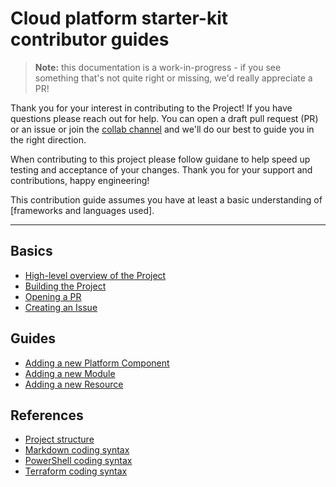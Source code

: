 # Cloud platform starter-kit contributor guides

> **Note:** this documentation is a work-in-progress - if you see something that's not quite right or missing, we'd really appreciate a PR!

Thank you for your interest in contributing to the Project! If you have questions please reach out for help. You can open a draft pull request (PR) or an issue or join the [collab channel](https://) and we'll do our best to guide you in the right direction.

When contributing to this project please follow guidane to help speed up testing and acceptance of your changes. Thank you for your support and contributions, happy engineering!

This contribution guide assumes you have at least a basic understanding of [frameworks and languages used].

---

## Basics

* [High-level overview of the Project](docs/overview.md)
* [Building the Project](README.md#build)
* [Opening a PR](docs/guide-opening-a-pr.md)
* [Creating an Issue](docs/guide-creating-an-issue.md)

## Guides

* [Adding a new Platform Component](docs/guide-new-platform-component.md)
* [Adding a new Module](docs/guide-new-module.md)
* [Adding a new Resource](docs/guide-new-resource.md)

## References

* [Project structure](docs/reference-project.md)
* [Markdown coding syntax](https://www.markdownguide.org/basic-syntax)
* [PowerShell coding syntax](docs/reference-powershell.md)
* [Terraform coding syntax](docs/reference-terraform.md)
